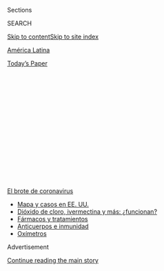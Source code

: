 <div id="app">

<div>

<div>

<div>

<div class="NYTAppHideMasthead css-1q2w90k e1suatyy0">

<div class="section css-ui9rw0 e1suatyy2">

<div class="css-eph4ug er09x8g0">

<div class="css-6n7j50">

</div>

<span class="css-1dv1kvn">Sections</span>

<div class="css-10488qs">

<span class="css-1dv1kvn">SEARCH</span>

</div>

[Skip to content](#site-content)[Skip to site index](#site-index)

</div>

<div id="masthead-section-label" class="css-1wr3we4 eaxe0e00">

[América
Latina](https://www.nytimes3xbfgragh.onion/es/section/america-latina)

</div>

<div class="css-10698na e1huz5gh0">

</div>

</div>

<div id="masthead-bar-one" class="section hasLinks css-15hmgas e1csuq9d3">

<div class="css-uqyvli e1csuq9d0">

</div>

<div class="css-1uqjmks e1csuq9d1">

</div>

<div class="css-9e9ivx">

[](https://myaccount.nytimes3xbfgragh.onion/auth/login?response_type=cookie&client_id=vi)

</div>

<div class="css-1bvtpon e1csuq9d2">

[Today’s
Paper](https://www.nytimes3xbfgragh.onion/section/todayspaper)

</div>

</div>

</div>

</div>

<div data-aria-hidden="false">

<div id="site-content" data-role="main">

<div>

<div class="css-1aor85t" style="opacity:0.000000001;z-index:-1;visibility:hidden">

<div class="css-1hqnpie">

<div class="css-epjblv">

<span class="css-17xtcya">[América
Latina](/es/section/america-latina)</span><span class="css-x15j1o">|</span><span class="css-fwqvlz">Coronavirus
en América Latina: algunas autoridades respaldan tratamientos
cuestionables</span>

</div>

<div class="css-k008qs">

<div class="css-1iwv8en">

<span class="css-18z7m18"></span>

<div>

</div>

</div>

<span class="css-1n6z4y">https://nyti.ms/3fUL6Hh</span>

<div class="css-1705lsu">

<div class="css-4xjgmj">

<div class="css-4skfbu" data-role="toolbar" data-aria-label="Social Media Share buttons, Save button, and Comments Panel with current comment count" data-testid="share-tools">

  - 
  - 
  - 
  - 
    
    <div class="css-6n7j50">
    
    </div>

  - 
  - 

</div>

</div>

</div>

</div>

</div>

</div>

<div id="NYT_TOP_BANNER_REGION" class="css-13pd83m">

<div>

<div id="styln-prism-menu-1594831588949" class="section interactive-content interactive-size-medium css-1edisqu">

<div class="css-17ih8de interactive-body">

<div id="scroll-container" class="css-1gj85ro">

[<span class="styln-title-wrap"><span class="css-1pje3qr">El brote
de</span><span class="css-1pje3qr">
coronavirus</span></span>](https://www.nytimes3xbfgragh.onion/es/spotlight/coronavirus?action=click&pgtype=Article&state=default&region=TOP_BANNER&context=storylines_menu)

  - [Mapa y casos en EE.
    UU.](https://www.nytimes3xbfgragh.onion/es/interactive/2020/espanol/mundo/coronavirus-en-estados-unidos.html?action=click&pgtype=Article&state=default&region=TOP_BANNER&context=storylines_menu)
  - [Dióxido de cloro, ivermectina y más:
    ¿funcionan?](https://www.nytimes3xbfgragh.onion/es/2020/07/23/espanol/america-latina/bolivia-cloro-coronavirus-ivermectina.html?action=click&pgtype=Article&state=default&region=TOP_BANNER&context=storylines_menu)
  - [Fármacos y
    tratamientos](https://www.nytimes3xbfgragh.onion/es/interactive/2020/science/coronavirus-tratamientos-curas.html?action=click&pgtype=Article&state=default&region=TOP_BANNER&context=storylines_menu)
  - [Anticuerpos e
    inmunidad](https://www.nytimes3xbfgragh.onion/es/2020/07/28/espanol/ciencia-y-tecnologia/anticuerpos-coronavirus-inmunidad.html?action=click&pgtype=Article&state=default&region=TOP_BANNER&context=storylines_menu)
  - [Oxímetros](https://www.nytimes3xbfgragh.onion/es/2020/04/29/espanol/estilos-de-vida/oximetro-para-que-sirve.html?action=click&pgtype=Article&state=default&region=TOP_BANNER&context=storylines_menu)

</div>

</div>

</div>

</div>

</div>

<div id="top-wrapper" class="css-1sy8kpn">

<div id="top-slug" class="css-l9onyx">

Advertisement

</div>

[Continue reading the main
story](#after-top)

<div class="ad top-wrapper" style="text-align:center;height:100%;display:block;min-height:250px">

<div id="top" class="place-ad" data-position="top" data-size-key="top">

</div>

</div>

<div id="after-top">

</div>

</div>

<div>

<div id="sponsor-wrapper" class="css-1hyfx7x">

<div id="sponsor-slug" class="css-19vbshk">

Supported by

</div>

[Continue reading the main
story](#after-sponsor)

<div id="sponsor" class="ad sponsor-wrapper" style="text-align:center;height:100%;display:block">

</div>

<div id="after-sponsor">

</div>

</div>

<div class="css-186x18t">

Sudamérica

</div>

<div class="css-1vkm6nb ehdk2mb0">

# Coronavirus en América Latina: algunas autoridades respaldan tratamientos cuestionables

</div>

Una solución de cloro, muy popular en Bolivia, es solo uno de varios
remedios de eficacia no comprobada que ganan terreno en una región
necesitada de esperanza.

<div class="css-79elbk" data-testid="photoviewer-wrapper">

<div class="css-z3e15g" data-testid="photoviewer-wrapper-hidden">

</div>

<div class="css-1a48zt4 ehw59r15" data-testid="photoviewer-children">

![<span class="css-16f3y1r e13ogyst0" data-aria-hidden="true">Venta de
dióxido de cloro en Cochabamba, Bolivia, este
mes</span><span class="css-cnj6d5 e1z0qqy90" itemprop="copyrightHolder"><span class="css-1ly73wi e1tej78p0">Credit...</span><span><span>Jorge
Ábrego/EFE vía
Alamy</span></span></span>](https://static01.graylady3jvrrxbe.onion/images/2020/07/22/world/22virus-bolivia-chlorine-ES/22virus-bolivia-chlorine-articleLarge.jpg?quality=75&auto=webp&disable=upscale)

</div>

</div>

<div class="css-18e8msd">

<div class="css-vp77d3 epjyd6m0">

<div class="css-1baulvz">

Por <span class="css-1baulvz" itemprop="name">María Silvia Trigo</span>,
<span class="css-1baulvz" itemprop="name">Anatoly Kurmanaev</span> y
<span class="css-1baulvz last-byline" itemprop="name">José María León
Cabrera</span>

</div>

</div>

  - 
    
    <div class="css-ld3wwf e16638kd2">
    
    Publicado 23 de julio de 2020Actualizado 24 de julio de
    2020
    
    </div>

  - 
    
    <div class="css-4xjgmj">
    
    <div class="css-pvvomx" data-role="toolbar" data-aria-label="Social Media Share buttons, Save button, and Comments Panel with current comment count" data-testid="share-tools">
    
      - 
      - 
      - 
      - 
        
        <div class="css-6n7j50">
        
        </div>
    
      - 
      - 
    
    </div>
    
    </div>

</div>

<div class="css-mdjrty">

[Read in
English](https://www.nytimes3xbfgragh.onion/2020/07/23/world/americas/chlorine-coronavirus-bolivia-latin-america.html "Read in English")

</div>

</div>

<div class="section meteredContent css-1r7ky0e" name="articleBody" itemprop="articleBody">

<div class="css-1fanzo5 StoryBodyCompanionColumn">

<div class="css-53u6y8">

[Regístrate para recibir nuestro
boletín](https://www.nytimes3xbfgragh.onion/newsletters/el-times) con
lo mejor de The New York Times.

-----

TARIJA, Bolivia — En Cochabamba, en lo alto de los Andes bolivianos, la
gente hace fila todos los días fuera de las farmacias de la plaza
central, ansiosa por comprar el escaso elixir que, esperan, alejará a la
COVID-19: dióxido de cloro, un tipo de blanqueador que se usa para
desinfectar piscinas y pisos.

Los expertos dicen que, en el mejor de los casos, beberlo no tiene
sentido y, en el peor de ellos, es peligroso. Pero en Bolivia, donde
varias personas han sido hospitalizadas después de ingerir dióxido de
cloro, las autoridades regionales lo están probando en presos, el Senado
nacional aprobó la semana pasada su uso y un importante legislador
amenazó con expulsar a la Organización Mundial de la Salud por oponerse
a su uso médico.

Julio César Baldivieso, un héroe local de fútbol y excapitán de la
selección nacional, [dijo a un canal de
televisión](https://www.facebookcorewwwi.onion/watch/live/?v=214675996308544&ref=watch_permalink)
que debido a que los hospitales de Cochabamba “no tienen reactivos, no
tienen insumos, no tienen equipos de bioseguridad”, él y su familia
habían recurrido al dióxido de cloro para tratar sus síntomas de
coronavirus.

Los bolivianos tienen mucha compañía —[incluido el presidente de Estados
Unidos, Donald
Trump](https://www.nytimes3xbfgragh.onion/2020/06/03/health/hydroxychloroquine-coronavirus-trump.html)—
al recurrir a tratamientos no aprobados e incluso peligrosos para
prevenir o tratar infecciones. En cada parte del mundo, la ciencia dura
ha tenido que competir por la atención con teorías populares, rumores y
creencias tradicionales durante esta pandemia, como en el pasado.

</div>

</div>

<div class="css-1fanzo5 StoryBodyCompanionColumn">

<div class="css-53u6y8">

Pero el interés en medicamentos cuestionables ha sido especialmente
elevado recientemente en América Latina, donde el virus causa estragos
sin control y muchos líderes políticos de derecha e izquierda los
promueven, ya sea por fe genuina o por el deseo de ofrecer esperanza y
desviar la culpa.

En una región donde pocas personas pueden pagar una atención médica de
calidad, los tratamientos alternativos son ampliamente promocionados en
las redes sociales y explotados por los especuladores.

“Hay una desesperación de la gente frente a la COVID-19”, dijo Santiago
Ron, un profesor de biología ecuatoriano, quien se ha enfrentado a los
defensores de los supuestos tratamientos peligrosos, [incluidos
legisladores](https://www.facebookcorewwwi.onion/jambato/posts/10223907884827653).
“La gente está muy vulnerable a los discursos pseudocientíficos”.

</div>

</div>

<div class="css-79elbk" data-testid="photoviewer-wrapper">

<div class="css-z3e15g" data-testid="photoviewer-wrapper-hidden">

</div>

<div class="css-1a48zt4 ehw59r15" data-testid="photoviewer-children">

![<span class="css-16f3y1r e13ogyst0" data-aria-hidden="true">Un
farmacéutico sostiene un preparado con dióxido de cloro en Cochabamba,
Bolivia</span><span class="css-cnj6d5 e1z0qqy90" itemprop="copyrightHolder"><span class="css-1ly73wi e1tej78p0">Credit...</span><span>Danilo
Balderrama/Reuters</span></span>](https://static01.graylady3jvrrxbe.onion/images/2020/07/22/world/22virus-bolivia-chlorine3-ES/merlin_174813969_70c99bfb-2d19-43d2-9240-6a5628c9b216-articleLarge.jpg?quality=75&auto=webp&disable=upscale)

</div>

</div>

<div class="css-1fanzo5 StoryBodyCompanionColumn">

<div class="css-53u6y8">

El coronavirus ha infectado a más de tres millones de personas y ha
matado a unas 160.000 en América Latina, según cifras oficiales, lo que
convierte a la región en una de las más afectadas por la pandemia. Los
[expertos y los análisis
estadísticos](https://www.nytimes3xbfgragh.onion/interactive/2020/04/21/world/coronavirus-missing-deaths.html)
indican que las cifras de víctimas mortales son mucho mayores a las
oficiales y están distorsionadas debido a la [capacidad limitada de
pruebas](https://www.nytimes3xbfgragh.onion/es/2020/04/23/espanol/america-latina/virus-ecuador-muertes.html)
y recursos médicos y a [la resistencia de algunos
gobiernos](https://www.nytimes3xbfgragh.onion/es/2020/05/08/espanol/america-latina/mexico-coronavirus.html)
a reconocer públicamente [el alcance de la
crisis](https://www.nytimes3xbfgragh.onion/es/2020/06/08/espanol/america-latina/brasil-cifras-coronavirus.html).

</div>

</div>

<div class="css-1fanzo5 StoryBodyCompanionColumn">

<div class="css-53u6y8">

La COVID-19 ha maltratado los ya frágiles sistemas de atención médica, y
las medidas de confinamiento han devastado a las economías sin lograr
controlar el virus.

Los científicos están probando un amplio espectro de tratamientos no
comprobados, pero las probabilidades de que algunos de ellos sean útiles
se consideran bajas, y se sabe que algunos son potencialmente dañinos.
En muchos casos, no hay evidencia sólida de que funcionan contra el
coronavirus.

Uno de los fármacos que despierta ese tipo de interés es la ivermectina,
que se usa para tratar parásitos intestinales. Dos ministros brasileños
anunciaron el lunes que habían dado positivo por el coronavirus, y uno
de ellos dijo que se estaba tratando con ivermectina, entre otros
medicamentos.

El gobierno de Perú compró ivermectina para combatir la pandemia, y ha
continuado promocionándola, incluso después de que [la OMS
dijo](https://www.paho.org/es/documentos/recomendacion-sobre-uso-ivermectina-tratamiento-covid-19)
que no debía usarse para tratar al coronavirus. Esto provocó la
explosión de un mercado ilegal de la versión veterinaria de la
ivermectina, lo que obligó al gobierno peruano —y a la [Administración
de Drogas y
Alimentos](https://www.fda.gov/animal-veterinary/product-safety-information/fda-letter-stakeholders-do-not-use-ivermectin-intended-animals-treatment-covid-19-humans)
de Estados Unidos (FDA, por su sigla en inglés)— a advertir a los
ciudadanos contra el uso de medicinas para animales de granja.

Aún así, en el pequeño pueblo de Nauta, en la Amazonía peruana, el
gobierno local y los grupos religiosos llegaron a dar ivermectina
veterinaria a adultos y niños de hasta cuatro años, [según los medios
locales](https://www.youtube.com/watch?v=b7d6ICDRbzo&feature=youtu.be&fbclid=IwAR2AxONvP6C8FWbkRAtQRgA-iC4wQm4DNutT1RbaRnk0kf9hivTQx8Fgmm0)
y un grupo de derechos humanos.

El presidente Trump ha comentado ideas infundadas como tratar el virus
con [luces potentes o inyecciones de
desinfectante](https://www.nytimes3xbfgragh.onion/2020/04/24/health/sunlight-coronavirus-trump.html).
En repetidas ocasiones ha promocionado la hidroxicloroquina, un
medicamento contra la malaria, llamándola un “[punto de
inflexión](https://www.nytimes3xbfgragh.onion/2020/04/17/health/trump-hydroxychloroquine-coronavirus.html)”
en la pandemia, a pesar de las investigaciones científicas en contra, y
ha dicho que la tomó durante dos semanas.

Pero en Estados Unidos, la hidroxicloroquina no lleva el sello casi
oficial que sí tiene en algunas partes de América Latina.

</div>

</div>

<div class="css-1fanzo5 StoryBodyCompanionColumn">

<div class="css-53u6y8">

En Brasil, con el segundo lugar en número de casos y de fallecimientos
de coronavirus en el mundo después de Estados Unidos, el presidente Jair
Bolsonaro ha promovido sin tregua el medicamento, [incluso después de
que él mismo desarrolló la
COVID-19](https://www.nytimes3xbfgragh.onion/2020/07/08/world/americas/brazil-bolsonaro-covid-coronavirus.html),
después de haberlo estado tomando durante meses. Él ha ordenado a los
militares que la produzcan en masa, y después de su diagnóstico, [agitó
un
paquete](https://twitter.com/SamPancher/status/1284974259698380801?s=19)
frente a un grupo de entusiastas
seguidores.

</div>

</div>

<div class="css-79elbk" data-testid="photoviewer-wrapper">

<div class="css-z3e15g" data-testid="photoviewer-wrapper-hidden">

</div>

<div class="css-1a48zt4 ehw59r15" data-testid="photoviewer-children">

<div class="css-1xdhyk6 erfvjey0">

<span class="css-1ly73wi e1tej78p0">Image</span>

<div class="css-zjzyr8">

<div data-testid="lazyimage-container" style="height:257.77777777777777px">

</div>

</div>

</div>

<span class="css-16f3y1r e13ogyst0" data-aria-hidden="true">El
presidente de Brasil, Jair Bolsonaro, muestra una caja de
hidroxicloroquina a sus partidarios fuera del Palacio de la Alvorada en
Brasilia, Brasil, en una captura del video publicado en su página
oficial de Facebook el 19 de julio.</span>

</div>

</div>

<div class="css-1fanzo5 StoryBodyCompanionColumn">

<div class="css-53u6y8">

Los gobiernos en El Salvador, Perú y Paraguay compraron
hidroxicloroquina para tratar el coronavirus.

Los estudios han encontrado que el medicamento [no disminuyó la
posibilidad de
infección](https://www.nytimes3xbfgragh.onion/2020/06/03/health/hydroxychloroquine-coronavirus-trump.html),
[redujo la gravedad](https://www.acpjournals.org/doi/10.7326/M20-4207)
de la COVID-19 o [aceleró la
recuperación](https://www.recoverytrial.net/news/statement-from-the-chief-investigators-of-the-randomised-evaluation-of-covid-19-therapy-recovery-trial-on-hydroxychloroquine-5-june-2020-no-clinical-benefit-from-use-of-hydroxychloroquine-in-hospitalised-patients-with-covid-19).
Pero es potencialmente peligroso, particularmente para personas con
ritmos cardíacos anormales.

En Venezuela, el gobierno del presidente Nicolás Maduro, que tiene
problemas incluso para dotar de agua potable y jabón a sus hospitales en
ruinas, se ha jactado de haber obtenido de su aliada Cuba decenas de
miles de dosis de un medicamento, interferón alfa-2b, utilizado contra
algunos virus y tipos cáncer, para combatir la pandemia. Las clínicas
del Estado ahora requieren que los pacientes con síntomas del
coronavirus tomen el fármaco.

Pero no hay evidencia concluyente de que este medicamento en particular,
uno de los muchos que constituyen esta clase de interferón, funciona
contra el coronavirus, y en Estados Unidos los Institutos Nacionales de
Salud [no recomiendan actualmente su uso en pacientes con la
COVID-19](https://www.covid19treatmentguidelines.nih.gov/immune-based-therapy/immunomodulators/interferons/).

Siguiendo el ejemplo de Bolivia, la Asamblea de Ecuador recientemente
debatió si debía permitir el dióxido de cloro como tratamiento contra el
coronavirus y 10 obispos católicos han [hecho un llamado para que se
utilice](https://www.ecuavisa.com/articulo/noticias/nacional/621671-obispos-solicitan-renuncia-del-ministro-salud).

</div>

</div>

<div class="css-1fanzo5 StoryBodyCompanionColumn">

<div class="css-53u6y8">

El químico se ha publicitado desde hace mucho tiempo sin aprobación
oficial, también en Estados Unidos, como cura para padecimientos como el
sida y el autismo. La FDA repetidamente ha dicho que no tiene valor
médico y que puede tener [efectos potencialmente
mortales](https://web.archive.org/web/20190814102219/https:/www.fda.gov/news-events/press-announcements/fda-warns-consumers-about-dangerous-and-potentially-life-threating-side-effects-miracle-mineral),
entre ellos “vómitos severos, diarrea severa, presión arterial baja
potencialmente mortal causada por deshidratación e insuficiencia
hepática aguda”.

Al menos 10 bolivianos han sido hospitalizados con envenenamiento por
dióxido de cloro en semanas recientes, de acuerdo con el Ministerio de
Salud.

Pero el miércoles, Efraín Chambi, el líder de la mayoría en el Senado de
Bolivia, dijo que su partido pediría que la OMS abandone el país si
siguen recomendando a la gente que no tome dióxido de cloro.

“No hacen ningún favor al pueblo boliviano”, dijo. “Creemos que están
del lado de grandes
transnacionales”.

</div>

</div>

<div class="css-79elbk" data-testid="photoviewer-wrapper">

<div class="css-z3e15g" data-testid="photoviewer-wrapper-hidden">

</div>

<div class="css-1a48zt4 ehw59r15" data-testid="photoviewer-children">

<div class="css-1xdhyk6 erfvjey0">

<span class="css-1ly73wi e1tej78p0">Image</span>

<div class="css-zjzyr8">

<div data-testid="lazyimage-container" style="height:246.17777777777775px">

</div>

</div>

</div>

<span class="css-16f3y1r e13ogyst0" data-aria-hidden="true">Trabajadores
sanitarios atendían a un paciente de coronavirus en un hospital de
campaña en Santa Cruz este
mes</span><span class="css-cnj6d5 e1z0qqy90" itemprop="copyrightHolder"><span class="css-1ly73wi e1tej78p0">Credit...</span><span>Enrique
Canedo/Agence France-Presse — Getty Images</span></span>

</div>

</div>

<div class="css-1fanzo5 StoryBodyCompanionColumn">

<div class="css-53u6y8">

Después de contener con éxito la enfermedad durante meses, Bolivia, uno
de los países más pobres de América Latina, sucumbió a [un agresivo
brote](https://www.nytimes3xbfgragh.onion/2020/07/09/world/americas/bolivia-president-jeanine-anez-coronavirus.html?searchResultPosition=1)este
mes que ha abrumado a los hospitales. Esta semana, la policía recolectó
cientos de cuerpos de presuntas víctimas de la COVID-19 de las calles y
hogares en las ciudades de Santa Cruz y La Paz, y, el jueves, el
gobierno pospuso las elecciones nacionales de septiembre a octubre,
aludiendo preocupaciones de seguridad.

El virus se extendió rápidamente hasta los niveles más altos del poder,
infectó a la [presidenta interina, Jeanine
Añez](https://www.nytimes3xbfgragh.onion/2020/07/09/world/americas/bolivia-president-jeanine-anez-coronavirus.html),
y a la mitad de su gabinete, lo que alimentó una sensación de desamparo.
Los políticos y las figuras públicas populares comenzaron a promover el
dióxido de cloro como un tratamiento alternativo.

</div>

</div>

<div class="css-1fanzo5 StoryBodyCompanionColumn">

<div class="css-53u6y8">

El Senado, controlado por la oposición, aprobó la semana pasada un
proyecto de ley que permitiría a los gobiernos locales suministrar la
solución de forma gratuita para uso médico, a pesar de las protestas del
Ministerio de Salud. Añez ha guardado silencio sobre la controversia,
mientras su candidatura electoral pierde apoyo.

En Cochabamba, en el centro del país, donde una botella de 3,78 litros
de dióxido de cloro se vende por ocho dólares —cuando se puede
encontrar— los residentes bloquearon el camino a la planta municipal
de tratamiento de residuos hasta que las autoridades locales prometieron
proporcionarlo de forma gratuita.

Baldivieso, de 48 años, el futbolista, dijo que él y toda su familia
comenzaron a beber el químico después de experimentar por primera vez
los síntomas del coronavirus. Dijo que había tenido que esperar 15 días
para obtener un resultado de la prueba, que resultó positivo.

“¿Qué podía haber pasado si nosotros no tomábamos ningún tipo de
precauciones?”,
dijo.

</div>

</div>

<div class="css-79elbk" data-testid="photoviewer-wrapper">

<div class="css-z3e15g" data-testid="photoviewer-wrapper-hidden">

</div>

<div class="css-1a48zt4 ehw59r15" data-testid="photoviewer-children">

<div class="css-1xdhyk6 erfvjey0">

<span class="css-1ly73wi e1tej78p0">Image</span>

<div class="css-zjzyr8">

<div data-testid="lazyimage-container" style="height:238.44444444444443px">

</div>

</div>

</div>

<span class="css-16f3y1r e13ogyst0" data-aria-hidden="true">Una brigada
de trabajadores de la salud llevó a cabo pruebas a domicilio en Villa El
Rosal, cerca de La Paz, este
mes</span><span class="css-cnj6d5 e1z0qqy90" itemprop="copyrightHolder"><span class="css-1ly73wi e1tej78p0">Credit...</span><span>Juan
Karita/Associated Press</span></span>

</div>

</div>

<div class="css-1fanzo5 StoryBodyCompanionColumn">

<div class="css-53u6y8">

En la capital boliviana, Sucre, funcionarios de salud local empezaron la
semana pasada a [probar el dióxido de
cloro](https://www.facebookcorewwwi.onion/cadenaarednacional/videos/648916312499999)
en 200 guardias y presos, algunos de los cuales presentan síntomas de
coronavirus. El funcionario al mando de la prisión, Ludwin Miranda, dijo
que todos los participantes habían firmado formularios de
consentimiento.

En San José de Chiquitos, un pueblo al este de Bolivia de 30.000
habitantes, el alcalde distribuyó dióxido de cloro a los centros médicos
locales para que trataran el virus.

“Ha resultado perfectamente la aplicación de dióxido de cloro en la
recuperación de pacientes críticos”, dijo el alcalde Germaín Caballero,
a una estación local de televisión la semana pasada. “Hemos logrado un
nivel de control y de freno al avance de la pandemia”.

</div>

</div>

<div class="css-1fanzo5 StoryBodyCompanionColumn">

<div class="css-53u6y8">

Los expertos médicos dicen que el dióxido de cloro es, en el mejor de
los casos, un placebo, y, como con cualquier placebo, las personas
podrían atribuirle su recuperación.

Quienes defienden el uso del dióxido de cloro “crean una falsa
seguridad”, dijo en una entrevista Virgilio Prieto, director de
epidemiología del Ministerio de Salud de Bolivia. “Al promover su uso
indiscriminado e irresponsable están poniendo en riesgo a la población”.

María Silvia Trigo reportó desde Tarija, Bolivia; Anatoly Kurmanaev,
desde Caracas, Venezuela, y José María León Cabrera, desde Quito,
Ecuador. Mitra Taj colaboró con reportería en Lima, Perú; Isayen Herrera
en Caracas, Venezuela; Manuela Andreoni en Nova Friburgo, Brasil; Norman
Chinchilla en Cochabamba, Bolivia, y Jenny Carolina González en Bogotá,
Colombia.

</div>

</div>

<div>

</div>

<div class="css-1fanzo5 StoryBodyCompanionColumn">

<div class="css-53u6y8">

-----

</div>

</div>

</div>

<div>

</div>

<div>

</div>

<div>

</div>

<div>

<div id="bottom-wrapper" class="css-1ede5it">

<div id="bottom-slug" class="css-l9onyx">

Advertisement

</div>

[Continue reading the main
story](#after-bottom)

<div id="bottom" class="ad bottom-wrapper" style="text-align:center;height:100%;display:block;min-height:90px">

</div>

<div id="after-bottom">

</div>

</div>

</div>

</div>

</div>

## Site Index

<div>

</div>

## Site Information Navigation

  - [© <span>2020</span> <span>The New York Times
    Company</span>](https://help.nytimes3xbfgragh.onion/hc/en-us/articles/115014792127-Copyright-notice)

<!-- end list -->

  - [NYTCo](https://www.nytco.com/)
  - [Contact
    Us](https://help.nytimes3xbfgragh.onion/hc/en-us/articles/115015385887-Contact-Us)
  - [Work with us](https://www.nytco.com/careers/)
  - [Advertise](https://nytmediakit.com/)
  - [T Brand Studio](http://www.tbrandstudio.com/)
  - [Your Ad
    Choices](https://www.nytimes3xbfgragh.onion/privacy/cookie-policy#how-do-i-manage-trackers)
  - [Privacy](https://www.nytimes3xbfgragh.onion/privacy)
  - [Terms of
    Service](https://help.nytimes3xbfgragh.onion/hc/en-us/articles/115014893428-Terms-of-service)
  - [Terms of
    Sale](https://help.nytimes3xbfgragh.onion/hc/en-us/articles/115014893968-Terms-of-sale)
  - [Site
    Map](https://spiderbites.nytimes3xbfgragh.onion)
  - [Help](https://help.nytimes3xbfgragh.onion/hc/en-us)
  - [Subscriptions](https://www.nytimes3xbfgragh.onion/subscription?campaignId=37WXW)

</div>

</div>

</div>

</div>
